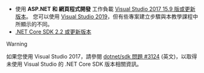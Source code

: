 * 使用 **ASP.NET 和 網頁程式開發** 工作負載 [Visual Studio 2017 15.9 版或更新版本](https://visualstudio.microsoft.com/downloads/)。 您可以使用 [Visual Studio 2019](https://visualstudio.microsoft.com/downloads/?utm_medium=microsoft&utm_source=docs.microsoft.com&utm_campaign=inline+link&utm_content=download+vs2019)，但有些專案建立步驟與本教學課程中所顯示的不同。
* [.NET Core SDK 2.2 或更新版本](https://dotnet.microsoft.com/download/dotnet-core)

> [!WARNING]
> 如果您使用 Visual Studio 2017，請參閱 [dotnet/sdk 問題 #3124](https://github.com/dotnet/sdk/issues/3124) \(英文\)，以取得未使用 Visual Studio 的 .NET Core SDK 版本相關資訊。
